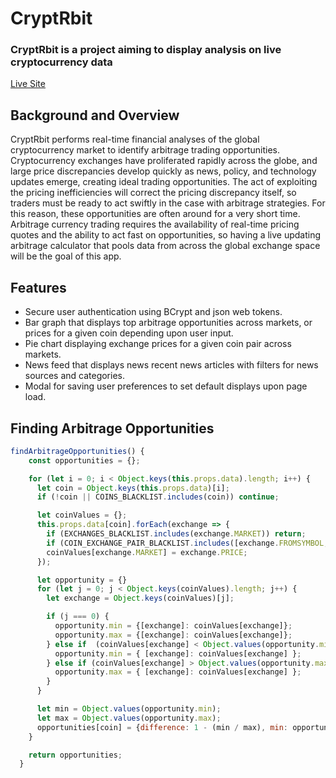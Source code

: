 # CryptRbit

### CryptRbit is a project aiming to display analysis on live cryptocurrency data

[Live Site](http://cryptrbit.com/#/)

## Background and Overview

CryptRbit performs real-time financial analyses of the global cryptocurrency market to identify arbitrage trading opportunities. Cryptocurrency exchanges have proliferated rapidly across the globe, and large price discrepancies develop quickly as news, policy, and technology updates emerge, creating ideal trading opportunities. The act of exploiting the pricing inefficiencies will correct the pricing discrepancy itself, so traders must be ready to act swiftly in the case with arbitrage strategies. For this reason, these opportunities are often around for a very short time. Arbitrage currency trading requires the availability of real-time pricing quotes and the ability to act fast on opportunities, so having a live updating arbitrage calculator that pools data from across the global exchange space will be the goal of this app.

## Features

* Secure user authentication using BCrypt and json web tokens.
* Bar graph that displays top arbitrage opportunities across markets, or prices for a given coin depending upon user input.
* Pie chart displaying exchange prices for a given coin pair across markets.
* News feed that displays news recent news articles with filters for news sources and categories.
* Modal for saving user preferences to set default displays upon page load.

## Finding Arbitrage Opportunities

```javascript
findArbitrageOpportunities() {
    const opportunities = {};

    for (let i = 0; i < Object.keys(this.props.data).length; i++) {
      let coin = Object.keys(this.props.data)[i];
      if (!coin || COINS_BLACKLIST.includes(coin)) continue;

      let coinValues = {};
      this.props.data[coin].forEach(exchange => {
        if (EXCHANGES_BLACKLIST.includes(exchange.MARKET)) return;
        if (COIN_EXCHANGE_PAIR_BLACKLIST.includes([exchange.FROMSYMBOL, exchange.MARKET])) return;
        coinValues[exchange.MARKET] = exchange.PRICE;
      });

      let opportunity = {}
      for (let j = 0; j < Object.keys(coinValues).length; j++) {
        let exchange = Object.keys(coinValues)[j];

        if (j === 0) {
          opportunity.min = {[exchange]: coinValues[exchange]};
          opportunity.max = {[exchange]: coinValues[exchange]};
        } else if  (coinValues[exchange] < Object.values(opportunity.min)) {
          opportunity.min = { [exchange]: coinValues[exchange] };
        } else if (coinValues[exchange] > Object.values(opportunity.max)) {
          opportunity.max = { [exchange]: coinValues[exchange] };
        }
      }

      let min = Object.values(opportunity.min);
      let max = Object.values(opportunity.max);
      opportunities[coin] = {difference: 1 - (min / max), min: opportunity.min, max: opportunity.max};
    }

    return opportunities;
  }
```